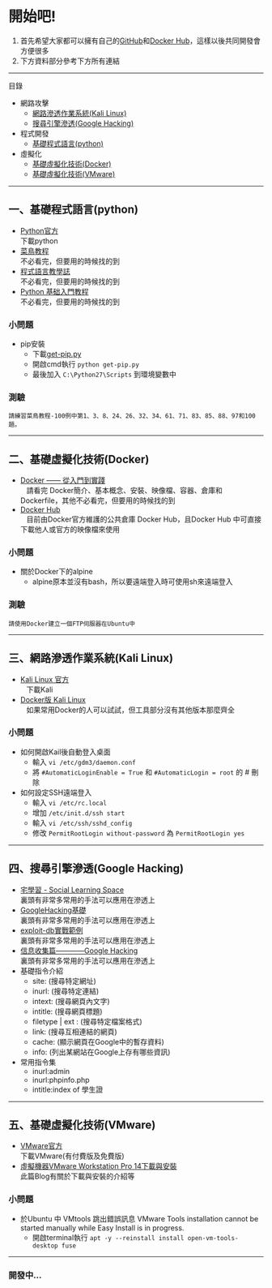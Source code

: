 開始吧!
===
1. 首先希望大家都可以擁有自己的[GitHub](https://github.com/)和[Docker Hub](https://hub.docker.com/)，這樣以後共同開發會方便很多<br>
2. 下方資料部分參考下方所有連結
---
目錄
* 網路攻擊
    * [網路滲透作業系統(Kali Linux)](#三網路滲透作業系統kali-linux)
    * [搜尋引擎滲透(Google Hacking)](#四搜尋引擎滲透google-hacking)
* 程式開發
    * [基礎程式語言(python)](#一基礎程式語言python)
* 虛擬化
    * [基礎虛擬化技術(Docker)](#二基礎虛擬化技術docker)
    * [基礎虛擬化技術(VMware)](#五基礎虛擬化技術)
---
## 一、基礎程式語言(python)
* [Python官方](https://www.python.org/)<br>
    下載python
* [菜鳥教程](http://www.runoob.com/python/python-tutorial.html)<br>
    不必看完，但要用的時候找的到
* [程式語言教學誌](http://kaiching.org/pydoing/python.html)<br>
    不必看完，但要用的時候找的到
* [Python 基础入門教程](https://alleniverson.gitbooks.io/python2-course/content/)<br>
    不必看完，但要用的時候找的到
### 小問題
* pip安裝
  - 下載[get-pip.py](https://bootstrap.pypa.io/get-pip.py)
  - 開啟cmd執行 `python get-pip.py`
  - 最後加入 `C:\Python27\Scripts` 到環境變數中
### 測驗
    請練習菜鳥教程-100例中第1、3、8、24、26、32、34、61、71、83、85、88、97和100題。
---
## 二、基礎虛擬化技術(Docker)
* [Docker —— 從入門到實踐](https://philipzheng.gitbooks.io/docker_practice/content/)<br>
    請看完 Docker簡介、基本概念、安裝、映像檔、容器、倉庫和Dockerfile，其他不必看完，但要用的時候找的到
* [Docker Hub](https://hub.docker.com/)<br>
    目前由Docker官方維護的公共倉庫 Docker Hub，且Docker Hub 中可直接下載他人或官方的映像檔來使用
### 小問題
* 關於Docker下的alpine
  - alpine原本並沒有bash，所以要遠端登入時可使用sh來遠端登入
### 測驗
    請使用Docker建立一個FTP伺服器在Ubuntu中
---
## 三、網路滲透作業系統(Kali Linux)
* [Kali Linux 官方](https://www.kali.org/)<br>
    下載Kali
* [Docker版 Kali Linux](https://hub.docker.com/r/kalilinux/kali-linux-docker/)<br>
    如果常用Docker的人可以試試，但工具部分沒有其他版本那麼齊全
### 小問題
* 如何開啟Kail後自動登入桌面
  - 輸入 `vi /etc/gdm3/daemon.conf`
  - 將 `#AutomaticLoginEnable = True` 和 `#AutomaticLogin = root` 的 # 刪除
* 如何設定SSH遠端登入
  - 輸入 `vi /etc/rc.local`
  - 增加 `/etc/init.d/ssh start`
  - 輸入 `vi /etc/ssh/sshd_config`
  - 修改 `PermitRootLogin without-password` 為 `PermitRootLogin yes`
---
## 四、搜尋引擎滲透(Google Hacking)
* [宅學習 - Social Learning Space](https://sls.weco.net/node/12922)<br>
    裏頭有非常多常用的手法可以應用在滲透上
* [GoogleHacking基礎](http://www.vixual.net/blog/archives/152)<br>
    裏頭有非常多常用的手法可以應用在滲透上
* [exploit-db實戰範例](https://www.exploit-db.com/google-hacking-database/)<br>
    裏頭有非常多常用的手法可以應用在滲透上
* [信息收集篇————Google Hacking](https://blog.csdn.net/Fly_hps/article/details/79404270)<br>
    裏頭有非常多常用的手法可以應用在滲透上
* 基礎指令介紹
  - site: (搜尋特定網址)
  - inurl: (搜尋特定連結)
  - intext: (搜尋網頁內文字)
  - intitle: (搜尋網頁標題)
  - filetype  |  ext  : (搜尋特定檔案格式)
  - link: (搜尋互相連結的網頁)
  - cache: (顯示網頁在Google中的暫存資料)
  - info: (列出某網站在Google上存有哪些資訊)
* 常用指令集
  - inurl:admin
  - inurl:phpinfo.php
  - intitle:index of 學生證
---
## 五、基礎虛擬化技術(VMware)
* [VMware官方](https://www.vmware.com)<br>
    下載VMware(有付費版及免費版)
* [虛擬機器VMware Workstation Pro 14下載與安裝](http://blog.xuite.net/yh96301/blog/63322621-%E8%99%9B%E6%93%AC%E6%A9%9F%E5%99%A8VMware+Workstation+Pro+14%E4%B8%8B%E8%BC%89%E8%88%87%E5%AE%89%E8%A3%9D)<br>
    此篇Blog有關於下載與安裝的介紹等
### 小問題
* 於Ubuntu 中 VMtools 跳出錯誤訊息 VMware Tools installation cannot be started manually while Easy Install is in progress.
  - 開啟terminal執行 `apt -y --reinstall install open-vm-tools-desktop fuse`
---
### 開發中...
